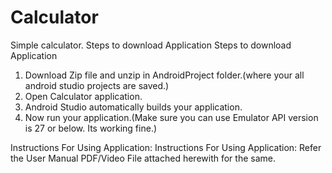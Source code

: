 # Calculator
Simple calculator.
Steps to download Application	Steps to download Application
1) Download Zip file and unzip in AndroidProject folder.(where your all android studio projects are saved.)
2) Open Calculator application.
3) Android Studio automatically builds your application.
4) Now run your application.(Make sure you can use Emulator API version is 27 or below. Its working fine.)



Instructions For Using Application:	Instructions For Using Application:
Refer the User Manual PDF/Video File attached herewith for the same.
